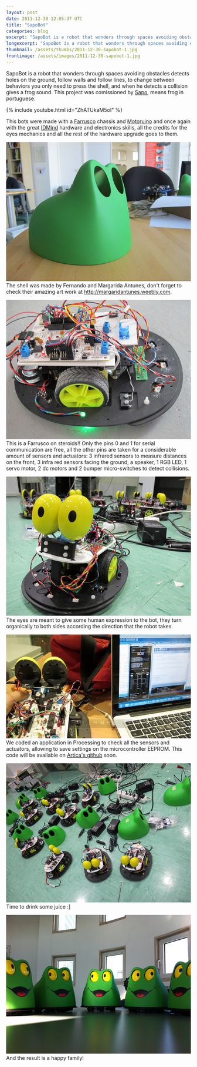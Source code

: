 ```yaml
---
layout: post
date: 2011-12-30 12:05:37 UTC
title: "SapoBot"
categories: blog
excerpt: "SapoBot is a robot that wonders through spaces avoiding obstacles detects holes on the ground, follow walls and follow lines, to change between behaviors you only need to press the shell, and when he detects a collision gives a frog sound. This project was comissioned by Sapo, means frog in portuguese."
longexcerpt: "SapoBot is a robot that wonders through spaces avoiding obstacles detects holes on the ground, follow walls and follow lines, to change between behaviors you only need to press the shell, and when he detects a collision gives a frog sound. This project was comissioned by Sapo, means frog in portuguese. This bots were made with a Farrusco chassis and Motoruino and once again with the great IDMind hardware and electronics skills, all the credits for the eyes mechanics and all the rest of the hardware upgrade goes to them."
thumbnail: /assets/thumbs/2011-12-30-sapobot-1.jpg
frontimage: /assets/images/2011-12-30-sapobot-1.jpg
---
```


SapoBot is a robot that wonders through spaces avoiding obstacles detects holes on the ground, follow walls and follow lines, to change between behaviors you only need to press the shell, and when he detects a collision gives a frog sound. This project was comissioned by <a href="http://sapo.pt">Sapo</a>, means frog in portuguese.

{% include youtube.html id="ZhATUkaM5oI" %}

This bots were made with a <a href="http://guibot.pt/farrusco">Farrusco</a> chassis and <a href="http://guibot.pt/motoruino">Motoruino</a> and once again with the great <a href="http://idmind.pt">IDMind</a> hardware and electronics skills, all the credits for the eyes mechanics and all the rest of the hardware upgrade goes to them.

![](/assets/images/2011-12-30-sapobot-1.jpg)
The shell was made by Fernando and Margarida Antunes, don't forget to check their amazing art work at <a href="http://margaridantunes.weebly.com">http://margaridantunes.weebly.com</a>.

![](/assets/images/2011-12-30-sapobot-2.jpg)
This is a Farrusco on steroids!! Only the pins 0 and 1 for serial communication are free, all the other pins are taken for a considerable amount of sensors and actuators: 3 infrared sensors to measure distances on the front, 3 infra red sensors facing the ground, a speaker, 1 RGB LED, 1 servo motor, 2 dc motors and 2 bumper micro-switches to detect collisions.

![](/assets/images/2011-12-30-sapobot-3.jpg)
The eyes are meant to give some human expression to the bot, they turn organically to both sides according the direction that the robot takes.

![](/assets/images/2011-12-30-sapobot-4.jpg)
We coded an application in Processing to check all the sensors and actuators, allowing to save settings on the microcontroller EEPROM. This code will be available on <a href="http://github.com/artica">Artica's github</a> soon.

![](/assets/images/2011-12-30-sapobot-5.jpg)
Time to drink some juice :]

![](/assets/images/2011-12-30-sapobot-6.jpg)
And the result is a happy family!
